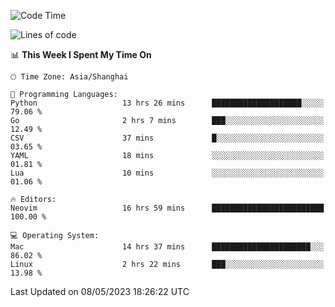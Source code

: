 <!--START_SECTION:waka-->
![Code Time](http://img.shields.io/badge/Code%20Time-1%2C351%20hrs%2018%20mins-blue)

![Lines of code](https://img.shields.io/badge/From%20Hello%20World%20I%27ve%20Written-269.3%20thousand%20lines%20of%20code-blue)

📊 **This Week I Spent My Time On** 

```text
🕑︎ Time Zone: Asia/Shanghai

💬 Programming Languages: 
Python                   13 hrs 26 mins      ████████████████████░░░░░   79.06 % 
Go                       2 hrs 7 mins        ███░░░░░░░░░░░░░░░░░░░░░░   12.49 % 
CSV                      37 mins             █░░░░░░░░░░░░░░░░░░░░░░░░   03.65 % 
YAML                     18 mins             ░░░░░░░░░░░░░░░░░░░░░░░░░   01.81 % 
Lua                      10 mins             ░░░░░░░░░░░░░░░░░░░░░░░░░   01.06 % 

🔥 Editors: 
Neovim                   16 hrs 59 mins      █████████████████████████   100.00 % 

💻 Operating System: 
Mac                      14 hrs 37 mins      ██████████████████████░░░   86.02 % 
Linux                    2 hrs 22 mins       ███░░░░░░░░░░░░░░░░░░░░░░   13.98 % 
```


 Last Updated on 08/05/2023 18:26:22 UTC
<!--END_SECTION:waka-->

